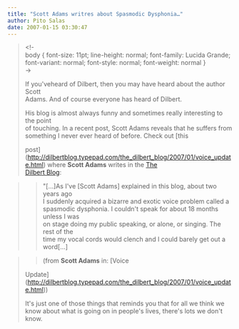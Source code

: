 ```yaml
---
title: "Scott Adams writres about Spasmodic Dysphonia…"
author: Pito Salas
date: 2007-01-15 03:30:47
---
```


>
> <!-  
>  body { font-size: 11pt; line-height: normal; font-family: Lucida Grande;
> font-variant: normal; font-style: normal; font-weight: normal }  
>  ->
>
> If you'veheard of Dilbert, then you may have heard about the author Scott  
>  Adams. And of course everyone has heard of Dilbert.
>
> His blog is almost always funny and sometimes really interesting to the
> point  
>  of touching. In a recent post, Scott Adams reveals that he suffers from  
>  something I never ever heard of before. Check out [this  
>
> post](<http://dilbertblog.typepad.com/the_dilbert_blog/2007/01/voice_update.html>)
> where **Scott Adams** writes in the [The  
>  Dilbert Blog](<http://dilbertblog.typepad.com/the_dilbert_blog/>):
>

>> "[…]As I've [Scott Adams] explained in this blog, about two years ago  
>  I suddenly acquired a bizarre and exotic voice problem called a  
>  spasmodic dysphonia. I couldn't speak for about 18 months unless I was  
>  on stage doing my public speaking, or alone, or singing. The rest of the  
>  time my vocal cords would clench and I could barely get out a word[…]
>>

>> (from **Scott Adams** in: [Voice  
>
> Update](<http://dilbertblog.typepad.com/the_dilbert_blog/2007/01/voice_update.html>))
>
> It's just one of those things that reminds you that for all we think we  
>  know about what is going on in people's lives, there's lots we don't  
>  know.


